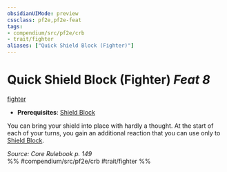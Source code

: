 ```yaml
---
obsidianUIMode: preview
cssclass: pf2e,pf2e-feat
tags:
- compendium/src/pf2e/crb
- trait/fighter
aliases: ["Quick Shield Block (Fighter)"]
---
```

# Quick Shield Block (Fighter)  *Feat 8*  
[fighter](../../Rules/traits/fighter.md)  

- **Prerequisites**: [Shield Block](shield-block.md)

You can bring your shield into place with hardly a thought. At the start of each of your turns, you gain an additional reaction that you can use only to [Shield Block](shield-block.md).

*Source: Core Rulebook p. 149*  
%% #compendium/src/pf2e/crb #trait/fighter %%